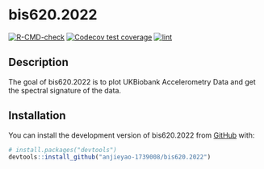 
<!-- README.md is generated from README.Rmd. Please edit that file -->

# bis620.2022

<!-- badges: start -->

[![R-CMD-check](https://github.com/anjieyao-1739008/bis620.2022/actions/workflows/R-CMD-check.yaml/badge.svg)](https://github.com/anjieyao-1739008/bis620.2022/actions/workflows/R-CMD-check.yaml)
[![Codecov test
coverage](https://codecov.io/gh/anjieyao-1739008/bis620.2022/branch/main/graph/badge.svg)](https://app.codecov.io/gh/anjieyao-1739008/bis620.2022?branch=main)
[![lint](https://github.com/anjieyao-1739008/bis620.2022/actions/workflows/lint.yaml/badge.svg)](https://github.com/anjieyao-1739008/bis620.2022/actions/workflows/lint.yaml)
<!-- badges: end -->

## Description

The goal of bis620.2022 is to plot UKBiobank Accelerometry Data and get
the spectral signature of the data.

## Installation

You can install the development version of bis620.2022 from
[GitHub](https://github.com/) with:

``` r
# install.packages("devtools")
devtools::install_github("anjieyao-1739008/bis620.2022")
```
